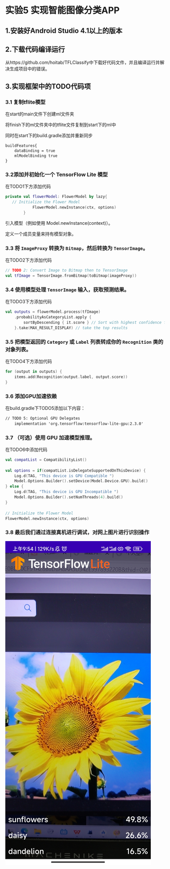 # 实验5 **实现智能图像分类APP**

## 1.安装好Android Studio 4.1以上的版本

## 2.**下载代码编译运行**

从https://github.com/hoitab/TFLClassify中下载好代码文件，并且编译运行并解决生成项目中的错误。

## 3.**实现框架中的TODO代码项**

### 3.1 复制tflite模型

在start的main文件下创建ml文件夹

将finish下的ml文件夹中的tflite文件复制到start下的ml中

同时在start下的build.gradle添加并重新同步

```
buildFeatures{
    dataBinding = true
    mlModelBinding true
}
```

### 3.2添加并初始化一个 TensorFlow Lite 模型

在TODO1下方添加代码

```kotlin
private val flowerModel: FlowerModel by lazy{
   // Initialize the Flower Model
            FlowerModel.newInstance(ctx, options)
        }
```

引入模型（例如使用 Model.newInstance(context)）。

定义一个成员变量来持有模型对象。

### 3.3 将 `ImageProxy` 转换为 `Bitmap`，然后转换为 `TensorImage`。

在TODO2下方添加代码

```kotlin
// TODO 2: Convert Image to Bitmap then to TensorImage
val tfImage = TensorImage.fromBitmap(toBitmap(imageProxy))
```

### 3.4 使用模型处理 `TensorImage` 输入，获取预测结果。

在TODO3下方添加代码

```kotlin
val outputs = flowerModel.process(tfImage)
    .probabilityAsCategoryList.apply {
        sortByDescending { it.score } // Sort with highest confidence first
    }.take(MAX_RESULT_DISPLAY) // take the top results
```

### 3.5 把模型返回的 `Category` 或 `Label` 列表转成你的 `Recognition` 类的对象列表。

在TODO4下方添加代码

```kotlin
for (output in outputs) {
    items.add(Recognition(output.label, output.score))
}
```

### 3.6 添加GPU加速依赖

在build.gradle下TODO5添加以下内容：

```xml
// TODO 5: Optional GPU Delegates
    implementation 'org.tensorflow:tensorflow-lite-gpu:2.3.0'
```

### 3.7 （可选）使用 GPU 加速模型推理。

在TODO6中添加代码

```kotlin
val compatList = CompatibilityList()

val options = if(compatList.isDelegateSupportedOnThisDevice) {
    Log.d(TAG, "This device is GPU Compatible ")
    Model.Options.Builder().setDevice(Model.Device.GPU).build()
} else {
    Log.d(TAG, "This device is GPU Incompatible ")
    Model.Options.Builder().setNumThreads(4).build()
}

// Initialize the Flower Model
FlowerModel.newInstance(ctx, options)
```

### 3.8 最后我们通过连接真机进行调试，对网上图片进行识别操作

![Screenshot_2025-05-14-09-54-24-997_org.tensorflow](img/1.jpg)